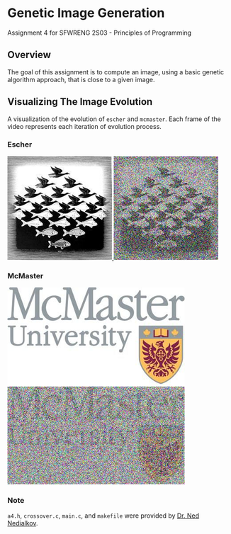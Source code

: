 # Genetic Image Generation
Assignment 4 for SFWRENG 2S03 - Principles of Programming

## Overview
The goal of this assignment is to compute an image, using a basic genetic algorithm approach, that is close to a given image.

## Visualizing The Image Evolution
A visualization of the evolution of `escher` and `mcmaster`. Each frame of the video represents each iteration of evolution process.

### Escher
[![Escher](https://github.com/arkinmodi/generateImage/blob/master/export/image/me.jpeg) ![Escher](https://github.com/arkinmodi/generateImage/blob/master/export/image/me2.jpeg)](https://youtu.be/xwlO-Sd1wuU)

### McMaster
[![McMaster](https://github.com/arkinmodi/generateImage/blob/master/export/image/mcmaster.jpeg) ![McMaster](https://github.com/arkinmodi/generateImage/blob/master/export/image/mcmaster2.jpeg)](https://youtu.be/xwlO-Sd1wuU)

### Note
`a4.h`, `crossover.c`, `main.c`, and `makefile` were provided by [Dr. Ned Nedialkov](http://www.cas.mcmaster.ca/~nedialk/).